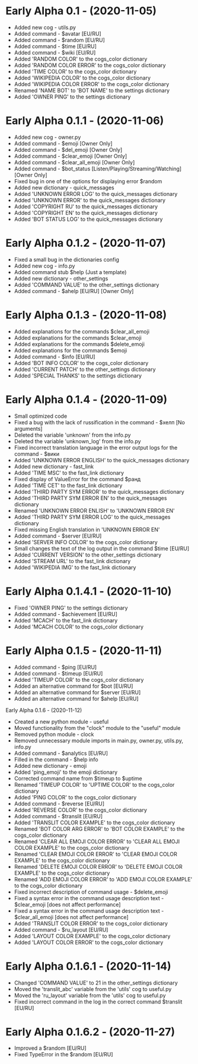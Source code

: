 # Early Alpha 0.1 - (2020-11-05)
- Added new cog - utils.py
- Added command - $avatar [EU/RU]
- Added command - $random [EU/RU]
- Added command - $time [EU/RU]
- Added command - $wiki [EU/RU]
- Added 'RANDOM COLOR' to the cogs_color dictionary
- Added 'RANDOM COLOR ERROR' to the cogs_color dictionary
- Added 'TIME COLOR' to the cogs_color dictionary
- Added 'WIKIPEDIA COLOR' to the cogs_color dictionary
- Added 'WIKIPEDIA COLOR ERROR' to the cogs_color dictionary
- Renamed 'NAME BOT' to 'BOT NAME' to the settings dictionary
- Added 'OWNER PING' to the settings dictionary

# Early Alpha 0.1.1 - (2020-11-06)
- Added new cog - owner.py
- Added command - $emoji [Owner Only]
- Added command - $del_emoji [Owner Only]
- Added command - $clear_emoji [Owner Only]
- Added command - $clear_all_emoji [Owner Only]
- Added command - $bot_status [Listen/Playing/Streaming/Watching] [Owner Only]
- Fixed bug in one of the options for displaying error $random
- Added new dictionary - quick_messages
- Added 'UNKNOWN ERROR LOG' to the quick_messages dictionary
- Added 'UNKNOWN ERROR' to the quick_messages dictionary
- Added 'COPYRIGHT RU' to the quick_messages dictionary
- Added 'COPYRIGHT EN' to the quick_messages dictionary
- Added 'BOT STATUS LOG' to the quick_messages dictionary

# Early Alpha 0.1.2 - (2020-11-07)
- Fixed a small bug in the dictionaries config
- Added new cog - info.py
- Added command stub $help (Just a template)
- Added new dictionary - other_settings
- Added 'COMMAND VALUE' to the other_settings dictionary
- Added command - $ahelp [EU/RU] [Owner Only]

# Early Alpha 0.1.3 - (2020-11-08)
- Added explanations for the commands $clear_all_emoji
- Added explanations for the commands $clear_emoji
- Added explanations for the commands $delete_emoji
- Added explanations for the commands $emoji
- Added command - $info [EU/RU]
- Added 'BOT INFO COLOR' to the cogs_color dictionary
- Added 'CURRENT PATCH' to the other_settings dictionary
- Added 'SPECIAL THANKS' to the settings dictionary

# Early Alpha 0.1.4 - (2020-11-09)
- Small optimized code
- Fixed a bug with the lack of russification in the command - $хелп [No arguments]
- Deleted the variable 'unknown' from the info.py
- Deleted the variable 'unknown_log' from the info.py
- Fixed incorrect translation language in the error output logs for the command - $вики
- Added 'UNKNOWN ERROR ENGLISH' to the quick_messages dictionary
- Added new dictionary - fast_link
- Added 'TIME MSC' to the fast_link dictionary
- Fixed display of ValueError for the command $ранд
- Added 'TIME CET' to the fast_link dictionary
- Added 'THIRD PARTY SYM ERROR' to the quick_messages dictionary
- Added 'THIRD PARTY SYM ERROR EN' to the quick_messages dictionary
- Renamed 'UNKNOWN ERROR ENLISH' to 'UNKNOWN ERROR EN'
- Added 'THIRD PARTY SYM ERROR LOG' to the quick_messages dictionary
- Fixed missing English translation in 'UNKNOWN ERROR EN'
- Added command - $server [EU/RU]
- Added 'SERVER INFO COLOR' to the cogs_color dictionary
- Small changes the text of the log output in the command $time [EU/RU]
- Added 'CURRENT VERSION' to the other_settings dictionary
- Added 'STREAM URL' to the fast_link dictionary
- Added 'WIKIPEDIA IMG' to the fast_link dictionary

# Early Alpha 0.1.4.1 - (2020-11-10)
- Fixed 'OWNER PING' to the settings dictionary
- Added command - $achievement [EU/RU]
- Added 'MCACH' to the fast_link dictionary
- Added 'MCACH COLOR' to the cogs_color dictionary


# Early Alpha 0.1.5 - (2020-11-11)
- Added command - $ping [EU/RU]
- Added command - $timeup [EU/RU]
- Added 'TIMEUP COLOR' to the cogs_color dictionary
- Added an alternative command for $bot [EU/RU]
- Added an alternative command for $server [EU/RU]
-  Added an alternative command for $ahelp [EU/RU]

Early Alpha 0.1.6 - (2020-11-12)
- Created a new python module - useful
- Moved functionality from the "clock" module to the "useful" module
- Removed python module - clock
- Removed unnecessary module imports in main.py, owner.py, utils.py, info.py
- Added command - $analytics [EU/RU]
- Filled in the command - $help info
- Added new dictionary - emoji
- Added 'ping_emoji' to the emoji dictionary
- Corrected command name from $timeup to $uptime
- Renamed 'TIMEUP COLOR' to 'UPTIME COLOR' to the cogs_color dictionary
- Added 'PING COLOR' to the cogs_color dictionary
- Added command - $reverse [EU/RU]
- Added 'REVERSE COLOR' to the cogs_color dictionary
- Added command - $translit [EU/RU]
- Added 'TRANSLIT COLOR EXAMPLE' to the cogs_color dictionary
- Renamed 'BOT COLOR ARG ERROR' to 'BOT COLOR EXAMPLE' to the cogs_color dictionary
- Renamed 'CLEAR ALL EMOJI COLOR ERROR' to 'CLEAR ALL EMOJI COLOR EXAMPLE' to the cogs_color dictionary
- Renamed 'CLEAR EMOJI COLOR ERROR' to 'CLEAR EMOJI COLOR EXAMPLE' to the cogs_color dictionary
- Renamed 'DELETE EMOJI COLOR ERROR' to 'DELETE EMOJI COLOR EXAMPLE' to the cogs_color dictionary
- Renamed 'ADD EMOJI COLOR ERROR' to 'ADD EMOJI COLOR EXAMPLE' to the cogs_color dictionary
- Fixed incorrect description of command usage - $delete_emoji
- Fixed a syntax error in the command usage description text - $clear_emoji [does not affect performance]
- Fixed a syntax error in the command usage description text - $clear_all_emoji [does not affect performance]
- Added 'TRANSLIT COLOR ERROR' to the cogs_color dictionary
- Added command - $ru_layout [EU/RU]
- Added 'LAYOUT COLOR EXAMPLE' to the cogs_color dictionary
- Added 'LAYOUT COLOR ERROR' to the cogs_color dictionary

# Early Alpha 0.1.6.1 - (2020-11-14)
- Changed 'COMMAND VALUE' to 21 in the other_settings dictionary
- Moved the 'translit_abc' variable from the 'utils' cog to useful.py
- Moved the 'ru_layout' variable from the 'utils' cog to useful.py
- Fixed incorrect command in the log in the correct command $translit [EU/RU]

# Early Alpha 0.1.6.2 - (2020-11-27)
- Improved a $random [EU/RU]
- Fixed TypeError in the $random [EU/RU]
